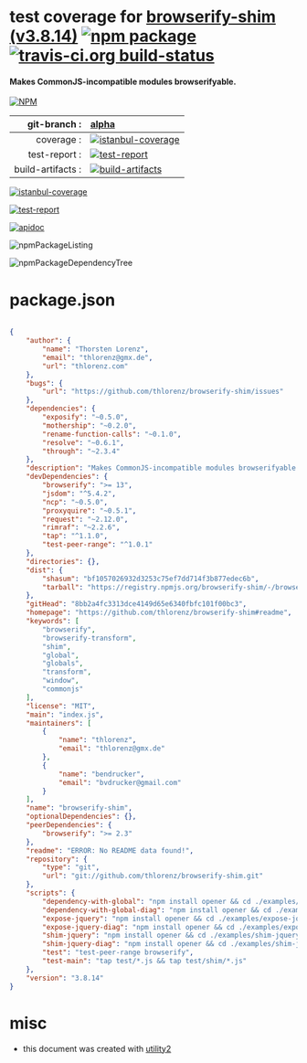 # test coverage for  [browserify-shim (v3.8.14)](https://github.com/thlorenz/browserify-shim#readme)  [![npm package](https://img.shields.io/npm/v/npmtest-browserify-shim.svg?style=flat-square)](https://www.npmjs.org/package/npmtest-browserify-shim) [![travis-ci.org build-status](https://api.travis-ci.org/npmtest/node-npmtest-browserify-shim.svg)](https://travis-ci.org/npmtest/node-npmtest-browserify-shim)
#### Makes CommonJS-incompatible modules browserifyable.

[![NPM](https://nodei.co/npm/browserify-shim.png?downloads=true)](https://www.npmjs.com/package/browserify-shim)

| git-branch : | [alpha](https://github.com/npmtest/node-npmtest-browserify-shim/tree/alpha)|
|--:|:--|
| coverage : | [![istanbul-coverage](https://npmtest.github.io/node-npmtest-browserify-shim/build/coverage.badge.svg)](https://npmtest.github.io/node-npmtest-browserify-shim/build/coverage.html/index.html)|
| test-report : | [![test-report](https://npmtest.github.io/node-npmtest-browserify-shim/build/test-report.badge.svg)](https://npmtest.github.io/node-npmtest-browserify-shim/build/test-report.html)|
| build-artifacts : | [![build-artifacts](https://npmtest.github.io/node-npmtest-browserify-shim/glyphicons_144_folder_open.png)](https://github.com/npmtest/node-npmtest-browserify-shim/tree/gh-pages/build)|

[![istanbul-coverage](https://npmtest.github.io/node-npmtest-browserify-shim/build/screenCapture.buildCustomOrg.browser.coverage.html.png)](https://npmtest.github.io/node-npmtest-browserify-shim/build/coverage.html/index.html)

[![test-report](https://npmtest.github.io/node-npmtest-browserify-shim/build/screenCapture.buildCustomOrg.browser.%252Fhome%252Ftravis%252Fbuild%252Fnpmtest%252Fnode-npmtest-browserify-shim%252Ftmp%252Fbuild%252Ftest-report.html.png)](https://npmtest.github.io/node-npmtest-browserify-shim/build/test-report.html)

[![apidoc](https://npmdoc.github.io/node-npmdoc-browserify-shim/build/screenCapture.buildApidoc.browser.%252Fhome%252Ftravis%252Fbuild%252Fnpmdoc%252Fnode-npmdoc-browserify-shim%252Ftmp%252Fbuild%252Fapidoc.html.png)](https://npmdoc.github.io/node-npmdoc-browserify-shim/build/apidoc.html)

![npmPackageListing](https://npmtest.github.io/node-npmtest-browserify-shim/build/screenCapture.npmPackageListing.svg)

![npmPackageDependencyTree](https://npmtest.github.io/node-npmtest-browserify-shim/build/screenCapture.npmPackageDependencyTree.svg)



# package.json

```json

{
    "author": {
        "name": "Thorsten Lorenz",
        "email": "thlorenz@gmx.de",
        "url": "thlorenz.com"
    },
    "bugs": {
        "url": "https://github.com/thlorenz/browserify-shim/issues"
    },
    "dependencies": {
        "exposify": "~0.5.0",
        "mothership": "~0.2.0",
        "rename-function-calls": "~0.1.0",
        "resolve": "~0.6.1",
        "through": "~2.3.4"
    },
    "description": "Makes CommonJS-incompatible modules browserifyable.",
    "devDependencies": {
        "browserify": ">= 13",
        "jsdom": "^5.4.2",
        "ncp": "~0.5.0",
        "proxyquire": "~0.5.1",
        "request": "~2.12.0",
        "rimraf": "~2.2.6",
        "tap": "^1.1.0",
        "test-peer-range": "^1.0.1"
    },
    "directories": {},
    "dist": {
        "shasum": "bf1057026932d3253c75ef7dd714f3b877edec6b",
        "tarball": "https://registry.npmjs.org/browserify-shim/-/browserify-shim-3.8.14.tgz"
    },
    "gitHead": "8bb2a4fc3313dce4149d65e6340fbfc101f00bc3",
    "homepage": "https://github.com/thlorenz/browserify-shim#readme",
    "keywords": [
        "browserify",
        "browserify-transform",
        "shim",
        "global",
        "globals",
        "transform",
        "window",
        "commonjs"
    ],
    "license": "MIT",
    "main": "index.js",
    "maintainers": [
        {
            "name": "thlorenz",
            "email": "thlorenz@gmx.de"
        },
        {
            "name": "bendrucker",
            "email": "bvdrucker@gmail.com"
        }
    ],
    "name": "browserify-shim",
    "optionalDependencies": {},
    "peerDependencies": {
        "browserify": ">= 2.3"
    },
    "readme": "ERROR: No README data found!",
    "repository": {
        "type": "git",
        "url": "git://github.com/thlorenz/browserify-shim.git"
    },
    "scripts": {
        "dependency-with-global": "npm install opener && cd ./examples/dependency-with-global && npm install && node build.js && opener index.html",
        "dependency-with-global-diag": "npm install opener && cd ./examples/dependency-with-global && npm install && node build-diag.js && opener index.html",
        "expose-jquery": "npm install opener && cd ./examples/expose-jquery && npm install && node build.js && opener index.html",
        "expose-jquery-diag": "npm install opener && cd ./examples/expose-jquery && npm install && node build-diag.js && opener index.html",
        "shim-jquery": "npm install opener && cd ./examples/shim-jquery && npm install && node build.js && opener index.html",
        "shim-jquery-diag": "npm install opener && cd ./examples/shim-jquery && npm install && node build-diag.js && opener index.html",
        "test": "test-peer-range browserify",
        "test-main": "tap test/*.js && tap test/shim/*.js"
    },
    "version": "3.8.14"
}
```



# misc
- this document was created with [utility2](https://github.com/kaizhu256/node-utility2)
